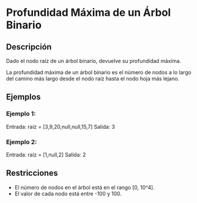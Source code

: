 # Profundidad Máxima de un Árbol Binario

## Descripción

Dado el nodo raíz de un árbol binario, devuelve su profundidad máxima.

La profundidad máxima de un árbol binario es el número de nodos a lo largo del camino más largo desde el nodo raíz hasta el nodo hoja más lejano.

## Ejemplos

### Ejemplo 1:

Entrada: raíz = [3,9,20,null,null,15,7]
Salida: 3

### Ejemplo 2:

Entrada: raíz = [1,null,2]
Salida: 2

## Restricciones

- El número de nodos en el árbol está en el rango [0, 10^4].
- El valor de cada nodo está entre -100 y 100.
